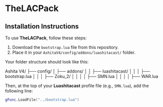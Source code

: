 # TheLACPack

## Installation Instructions

To use **TheLACPack**, follow these steps:

1. Download the `bootstrap.lua` file from this repository.
2. Place it in your `AshitaV4/config/addons/luashitacast/` folder.

Your folder structure should look like this:

Ashita V4/ ├── config/ │ ├── addons/ │ │ ├── luashitacast/ │ │ │ ├── bootstrap.lua │ │ │ ├── Zoku_2/ │ │ │ │ ├── SMN.lua │ │ │ │ ├── WAR.lua


Then, at the top of your **Luashitacast** profile file (e.g., `SMN.lua`), add the following line:

```lua
gFunc.LoadFile("../bootstrap.lua")
```